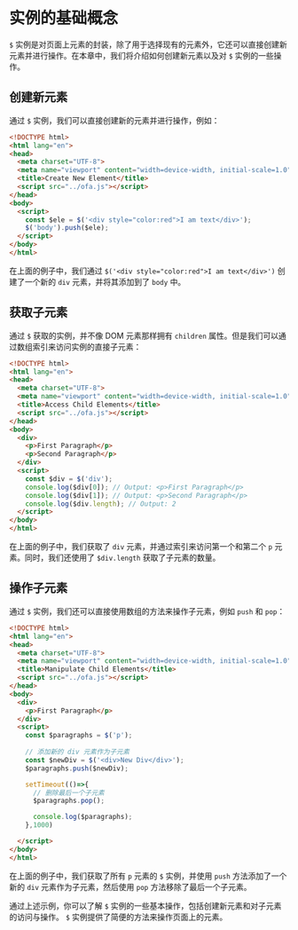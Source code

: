 # 实例的基础概念

`$` 实例是对页面上元素的封装，除了用于选择现有的元素外，它还可以直接创建新元素并进行操作。在本章中，我们将介绍如何创建新元素以及对 `$` 实例的一些操作。

## 创建新元素

通过 `$` 实例，我们可以直接创建新的元素并进行操作，例如：

```html
<!DOCTYPE html>
<html lang="en">
<head>
  <meta charset="UTF-8">
  <meta name="viewport" content="width=device-width, initial-scale=1.0">
  <title>Create New Element</title>
  <script src="../ofa.js"></script>
</head>
<body>
  <script>
    const $ele = $('<div style="color:red">I am text</div>');
    $('body').push($ele);
  </script>
</body>
</html>
```

在上面的例子中，我们通过 `$('<div style="color:red">I am text</div>')` 创建了一个新的 `div` 元素，并将其添加到了 `body` 中。

## 获取子元素

通过 `$` 获取的实例，并不像 DOM 元素那样拥有 `children` 属性。但是我们可以通过数组索引来访问实例的直接子元素：

```html
<!DOCTYPE html>
<html lang="en">
<head>
  <meta charset="UTF-8">
  <meta name="viewport" content="width=device-width, initial-scale=1.0">
  <title>Access Child Elements</title>
  <script src="../ofa.js"></script>
</head>
<body>
  <div>
    <p>First Paragraph</p>
    <p>Second Paragraph</p>
  </div>
  <script>
    const $div = $('div');
    console.log($div[0]); // Output: <p>First Paragraph</p>
    console.log($div[1]); // Output: <p>Second Paragraph</p>
    console.log($div.length); // Output: 2
  </script>
</body>
</html>
```

在上面的例子中，我们获取了 `div` 元素，并通过索引来访问第一个和第二个 `p` 元素。同时，我们还使用了 `$div.length` 获取了子元素的数量。

## 操作子元素

通过 `$` 实例，我们还可以直接使用数组的方法来操作子元素，例如 `push` 和 `pop`：

```html
<!DOCTYPE html>
<html lang="en">
<head>
  <meta charset="UTF-8">
  <meta name="viewport" content="width=device-width, initial-scale=1.0">
  <title>Manipulate Child Elements</title>
  <script src="../ofa.js"></script>
</head>
<body>
  <div>
    <p>First Paragraph</p>
  </div>
  <script>
    const $paragraphs = $('p');
    
    // 添加新的 div 元素作为子元素
    const $newDiv = $('<div>New Div</div>');
    $paragraphs.push($newDiv);

    setTimeout(()=>{
      // 删除最后一个子元素
      $paragraphs.pop();

      console.log($paragraphs);
    },1000)

  </script>
</body>
</html>
```

在上面的例子中，我们获取了所有 `p` 元素的 `$` 实例，并使用 `push` 方法添加了一个新的 `div` 元素作为子元素，然后使用 `pop` 方法移除了最后一个子元素。

通过上述示例，你可以了解 `$` 实例的一些基本操作，包括创建新元素和对子元素的访问与操作。 `$` 实例提供了简便的方法来操作页面上的元素。


